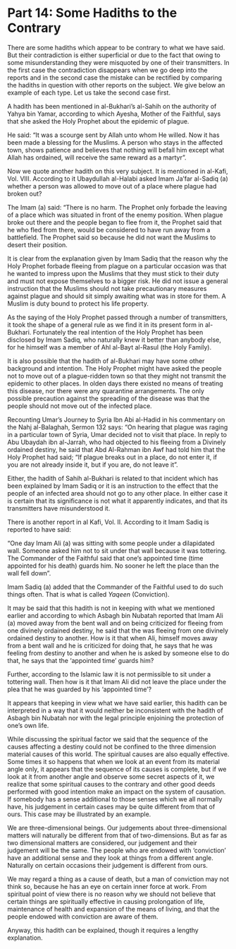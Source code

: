 Part 14: Some Hadiths to the Contrary
=====================================

There are some hadiths which appear to be contrary to what we have said.
But their contradiction is either superficial or due to the fact that
owing to some misunderstanding they were misquoted by one of their
transmitters. In the first case the contradiction disappears when we go
deep into the reports and in the second case the mistake can be
rectified by comparing the hadiths in question with other reports on the
subject. We give below an example of each type. Let us take the second
case first.

A hadith has been mentioned in al-Bukhari’s al-Sahih on the authority of
Yahya bin Yamar, according to which Ayesha, Mother of the Faithful, says
that she asked the Holy Prophet about the epidemic of plague.

He said: “It was a scourge sent by Allah unto whom He willed. Now it has
been made a blessing for the Muslims. A person who stays in the affected
town, shows patience and believes that nothing will befall him except
what Allah has ordained, will receive the same reward as a martyr”.

Now we quote another hadith on this very subject. It is mentioned in
al-Kafi, Vol. VIII. According to it Ubaydullah al-Halabi asked Imam
Ja’far al-Sadiq (a) whether a person was allowed to move out of a place
where plague had broken out?

The Imam (a) said: “There is no harm. The Prophet only forbade the
leaving of a place which was situated in front of the enemy position.
When plague broke out there and the people began to flee from it, the
Prophet said that he who fled from there, would be considered to have
run away from a battlefield. The Prophet said so because he did not want
the Muslims to desert their position.

It is clear from the explanation given by Imam Sadiq that the reason why
the Holy Prophet forbade fleeing from plague on a particular occasion
was that he wanted to impress upon the Muslims that they must stick to
their duty and must not expose themselves to a bigger risk. He did not
issue a general instruction that the Muslims should not take
precautionary measures against plague and should sit simply awaiting
what was in store for them. A Muslim is duty bound to protect his life
property.

As the saying of the Holy Prophet passed through a number of
transmitters, it took the shape of a general rule as we find it in its
present form in al-Bukhari. Fortunately the real intention of the Holy
Prophet has been disclosed by Imam Sadiq, who naturally knew it better
than anybody else, for he himself was a member of Ahl al-Bayt al-Rasul
(the Holy Family).

It is also possible that the hadith of al-Bukhari may have some other
background and intention. The Holy Prophet might have asked the people
not to move out of a plague-ridden town so that they might not transmit
the epidemic to other places. In olden days there existed no means of
treating this disease, nor there were any quarantine arrangements. The
only possible precaution against the spreading of the disease was that
the people should not move out of the infected place.

Recounting Umar’s Journey to Syria Ibn Abi al-Hadid in his commentary on
the Nahj al-Balaghah, Sermon 132 says: “On hearing that plague was
raging in a particular town of Syria, Umar decided not to visit that
place. In reply to Abu Ubaydah ibn al-Jarrah, who had objected to his
fleeing from a Divinely ordained destiny, he said that Abd Al-Rahman ibn
Awf had told him that the Holy Prophet had said; “If plague breaks out
in a place, do not enter it, if you are not already inside it, but if
you are, do not leave it”.

Either, the hadith of Sahih al-Bukhari is related to that incident which
has been explained by Imam Sadiq or it is an instruction to the effect
that the people of an infected area should not go to any other place. In
either case it is certain that its significance is not what it
apparently indicates, and that its transmitters have misunderstood it.

There is another report in al Kafi, Vol. II. According to it Imam Sadiq
is reported to have said:

“One day Imam Ali (a) was sitting with some people under a dilapidated
wall. Someone asked him not to sit under that wall because it was
tottering. The Commander of the Faithful said that one’s appointed time
(time appointed for his death) guards him. No sooner he left the place
than the wall fell down”.

Imam Sadiq (a) added that the Commander of the Faithful used to do such
things often. That is what is called *Yaqeen* (Conviction).

It may be said that this hadith is not in keeping with what we mentioned
earlier and according to which Asbagh bin Nubatah reported that Imam Ali
(a) moved away from the bent wall and on being criticized for fleeing
from one divinely ordained destiny, he said that the was fleeing from
one divinely ordained destiny to another. How is it that when Ali,
himself moves away from a bent wall and he is criticized for doing that,
he says that he was feeling from destiny to another and when he is asked
by someone else to do that, he says that the ‘appointed time’ guards
him?

Further, according to the Islamic law it is not permissible to sit under
a tottering wall. Then how is it that Imam Ali did not leave the place
under the plea that he was guarded by his ‘appointed time’?

It appears that keeping in view what we have said earlier, this hadith
can be interpreted in a way that it would neither be inconsistent with
the hadith of Asbagh bin Nubatah nor with the legal principle enjoining
the protection of one’s own life.

While discussing the spiritual factor we said that the sequence of the
causes affecting a destiny could not be confined to the three dimension
material causes of this world. The spiritual causes are also equally
effective. Some times it so happens that when we look at an event from
its material angle only, it appears that the sequence of its causes is
complete, but if we look at it from another angle and observe some
secret aspects of it, we realize that some spiritual causes to the
contrary and other good deeds performed with good intention make an
impact on the system of causation. If somebody has a sense additional to
those senses which we all normally have, his judgement in certain cases
may be quite different from that of ours. This case may be illustrated
by an example.

We are three-dimensional beings. Our judgements about three-dimensional
matters will naturally be different from that of two-dimensions. But as
far as two dimensional matters are considered, our judgement and their
judgement will be the same. The people who are endowed with ‘conviction’
have an additional sense and they look at things from a different angle.
Naturally on certain occasions their judgement is different from ours.

We may regard a thing as a cause of death, but a man of conviction may
not think so, because he has an eye on certain inner force at work. From
spiritual point of view there is no reason why we should not believe
that certain things are spiritually effective in causing prolongation of
life, maintenance of health and expansion of the means of living, and
that the people endowed with conviction are aware of them.

Anyway, this hadith can be explained, though it requires a lengthy
explanation.


